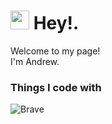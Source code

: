 <h1><img src="https://emojis.slackmojis.com/emojis/images/1531849430/4246/blob-sunglasses.gif?1531849430" width="30"/> Hey!.</h1>

<p>Welcome to my page! </br> I'm Andrew.

<h3>Things I code with</h3>
<img alt="Brave" src="<img alt="React" src="https://img.shields.io/badge/-React-45b8d8?style=flat-square&logo=react&logoColor=white" />
